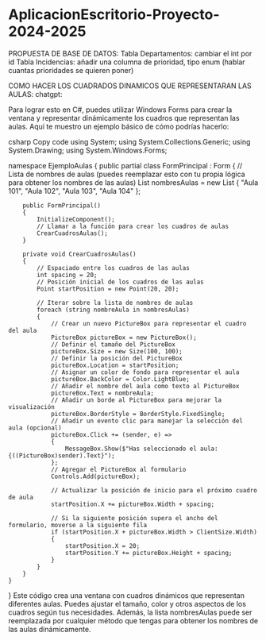 # AplicacionEscritorio-Proyecto-2024-2025

PROPUESTA DE BASE DE DATOS:
Tabla Departamentos: cambiar el int por id
Tabla Incidencias: añadir una columna de prioridad, tipo enum (hablar cuantas prioridades se quieren poner)


COMO HACER LOS CUADRADOS DINAMICOS QUE REPRESENTARAN LAS AULAS:
chatgpt:

Para lograr esto en C#, puedes utilizar Windows Forms para crear la ventana y representar dinámicamente los cuadros que representan las aulas. Aquí te muestro un ejemplo básico de cómo podrías hacerlo:

csharp
Copy code
using System;
using System.Collections.Generic;
using System.Drawing;
using System.Windows.Forms;

namespace EjemploAulas
{
    public partial class FormPrincipal : Form
    {
        // Lista de nombres de aulas (puedes reemplazar esto con tu propia lógica para obtener los nombres de las aulas)
        List<string> nombresAulas = new List<string> { "Aula 101", "Aula 102", "Aula 103", "Aula 104" };

        public FormPrincipal()
        {
            InitializeComponent();
            // Llamar a la función para crear los cuadros de aulas
            CrearCuadrosAulas();
        }

        private void CrearCuadrosAulas()
        {
            // Espaciado entre los cuadros de las aulas
            int spacing = 20;
            // Posición inicial de los cuadros de las aulas
            Point startPosition = new Point(20, 20);

            // Iterar sobre la lista de nombres de aulas
            foreach (string nombreAula in nombresAulas)
            {
                // Crear un nuevo PictureBox para representar el cuadro del aula
                PictureBox pictureBox = new PictureBox();
                // Definir el tamaño del PictureBox
                pictureBox.Size = new Size(100, 100);
                // Definir la posición del PictureBox
                pictureBox.Location = startPosition;
                // Asignar un color de fondo para representar el aula
                pictureBox.BackColor = Color.LightBlue;
                // Añadir el nombre del aula como texto al PictureBox
                pictureBox.Text = nombreAula;
                // Añadir un borde al PictureBox para mejorar la visualización
                pictureBox.BorderStyle = BorderStyle.FixedSingle;
                // Añadir un evento clic para manejar la selección del aula (opcional)
                pictureBox.Click += (sender, e) =>
                {
                    MessageBox.Show($"Has seleccionado el aula: {((PictureBox)sender).Text}");
                };
                // Agregar el PictureBox al formulario
                Controls.Add(pictureBox);

                // Actualizar la posición de inicio para el próximo cuadro de aula
                startPosition.X += pictureBox.Width + spacing;

                // Si la siguiente posición supera el ancho del formulario, moverse a la siguiente fila
                if (startPosition.X + pictureBox.Width > ClientSize.Width)
                {
                    startPosition.X = 20;
                    startPosition.Y += pictureBox.Height + spacing;
                }
            }
        }
    }
}
Este código crea una ventana con cuadros dinámicos que representan diferentes aulas. Puedes ajustar el tamaño, color y otros aspectos de los cuadros según tus necesidades. Además, la lista nombresAulas puede ser reemplazada por cualquier método que tengas para obtener los nombres de las aulas dinámicamente.